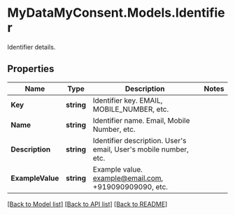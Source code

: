 # MyDataMyConsent.Models.Identifier
Identifier details.

## Properties

Name | Type | Description | Notes
------------ | ------------- | ------------- | -------------
**Key** | **string** | Identifier key. EMAIL, MOBILE_NUMBER, etc. | 
**Name** | **string** | Identifier name. Email, Mobile Number, etc. | 
**Description** | **string** | Identifier description. User&#39;s email, User&#39;s mobile number, etc. | 
**ExampleValue** | **string** | Example value. example@email.com, +919090909090, etc. | 

[[Back to Model list]](../README.md#documentation-for-models) [[Back to API list]](../README.md#documentation-for-api-endpoints) [[Back to README]](../README.md)

